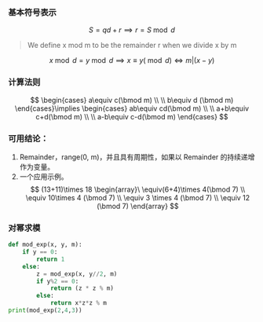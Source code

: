 ### 基本符号表示
$$
S=qd+r\implies r=S \bmod d
$$
>We define x mod m to be the remainder r when we divide x by m

$$
x\bmod d=y\bmod d\implies x\equiv y(\bmod d)  \Leftrightarrow m |(x-y)
$$

### 计算法则

$$
\begin{cases}
a\equiv c(\bmod m) \\
 \\
b\equiv d (\bmod m)
\end{cases}\implies \begin{cases}
ab\equiv cd(\bmod m) \\
 \\
a+b\equiv c+d(\bmod m) \\
 \\
a-b\equiv c-d(\bmod m)
\end{cases}
$$
### 可用结论：

1. Remainder，range(0, m)，并且具有周期性，如果以 Remainder 的持续递增作为变量。
2. 一个应用示例。
$$
(13+11)\times 18 \begin{array}\
\equiv(6+4)\times 4(\bmod 7) \\
\equiv 10\times 4 (\bmod 7) \\
\equiv 3 \times 4 (\bmod 7) \\
\equiv 12 (\bmod 7)
\end{array}
$$
### 对幂求模
```python
def mod_exp(x, y, m):
	if y == 0:
		return 1
	else:
		z = mod_exp(x, y//2, m)
		if y%2 == 0:
			return (z * z % m)
		else:
			return x*z*z % m
print(mod_exp(2,4,3))
```
